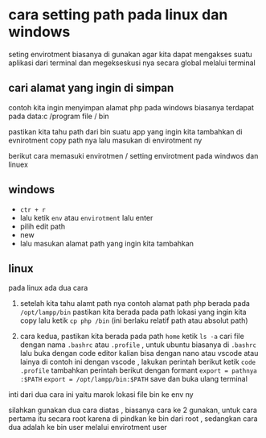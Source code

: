 # cara setting path pada linux dan windows


seting envirotment biasanya di gunakan agar kita dapat mengakses suatu aplikasi dari terminal dan megekseskusi nya secara global melalui terminal


## cari alamat yang ingin di simpan

contoh kita ingin menyimpan alamat php
pada windows biasanya terdapat pada data:c /program file / bin

pastikan kita tahu path dari bin suatu app yang ingin kita tambahkan di evnirotment
copy path nya  lalu masukan di envirotment ny

berikut cara memasuki envirotmen / setting envirotment pada windwos dan linuex
## windows

*  `ctr + r`
* lalu ketik `env` atau `envirotment` lalu enter
* pilih edit path
* new
* lalu masukan alamat path yang ingin kita tambahkan

## linux

pada linux
 ada dua cara 
1. setelah kita tahu alamt path nya contoh alamat path php berada pada 
	`/opt/lampp/bin` 
	pastikan kita berada pada path lokasi yang ingin kita copy
	lalu ketik `cp php /bin`
	(ini berlaku relatif path atau absolut path)

2. cara kedua, pastikan kita berada pada path `home` ketik `ls -a`
	 cari file dengan nama `.bashrc` atau `.profile` , untuk ubuntu biasanya di `.bashrc`
	 lalu buka dengan code editor kalian bisa dengan nano atau vscode atau lainya
	 di contoh ini dengan vscode , lakukan perintah berikut
	ketik `code .profile`
	tambahkan  perintah berikut dengan formant `export = pathnya :$PATH`
	`export = /opt/lampp/bin:$PATH`
	save dan buka ulang terminal

inti dari dua cara ini yaitu marok lokasi file bin ke env ny

silahkan gunakan dua cara diatas , biasanya cara ke 2 gunakan, untuk cara pertama itu secara root karena di pindkan ke bin dari root , sedangkan cara dua adalah ke bin user melalui envirotment user 
	 